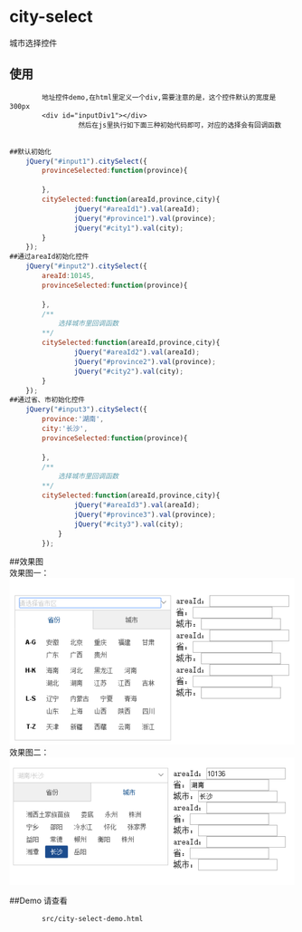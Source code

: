 # city-select
城市选择控件


## 使用
		
			地址控件demo,在html里定义一个div,需要注意的是，这个控件默认的宽度是300px
			<div id="inputDiv1"></div>
		             然后在js里执行如下面三种初始代码即可，对应的选择会有回调函数
```javascript

##默认初始化 
	jQuery("#input1").citySelect({
		provinceSelected:function(province){
			
		},
		citySelected:function(areaId,province,city){
				jQuery("#areaId1").val(areaId);
				jQuery("#province1").val(province);
				jQuery("#city1").val(city);
		}
	});
##通过areaId初始化控件
	jQuery("#input2").citySelect({
		areaId:10145,
		provinceSelected:function(province){
			
		},
		/**
			选择城市里回调函数
		**/
		citySelected:function(areaId,province,city){
				jQuery("#areaId2").val(areaId);
				jQuery("#province2").val(province);
				jQuery("#city2").val(city);
		}
	});
##通过省、市初始化控件
	jQuery("#input3").citySelect({
		province:'湖南',
		city:'长沙',
		provinceSelected:function(province){
			
		},
		/**
			选择城市里回调函数
		**/
		citySelected:function(areaId,province,city){
				jQuery("#areaId3").val(areaId);
				jQuery("#province3").val(province);
				jQuery("#city3").val(city);
			}
		});
```

##效果图  
   效果图一：  
 ![image](src/cityselect1.png)  
   效果图二：  
 ![image](src/cityselect2.png)  
 
##Demo 请查看
```html 
		src/city-select-demo.html
```
